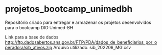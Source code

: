 # projetos_bootcamp_unimedbh
Repositório criado para entregar e armazenar os projetos desenvolvidos para o bootcamp DIO Unimed-BH

Link para a base de dados http://ftp.dadosabertos.ans.gov.br/FTP/PDA/dados_de_beneficiarios_por_operadora/sib_ativos.zip
Arquivo utilizado: sib_202208_MG.csv
